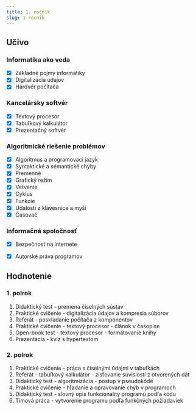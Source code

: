 ```yaml
---
title: 1. ročník
slug: 1-rocnik
---
```


## Učivo

### Informatika ako veda

- [x] Základné pojmy informatiky
- [x] Digitalizácia údajov
- [x] Hardvér počítača

### Kancelársky softvér

- [x] Textový procesor
- [x] Tabuľkový kalkulátor
- [x] Prezentačný softvér

### Algoritmické riešenie problémov 

- [x] Algoritmus a programovací jazyk
- [x] Syntaktické a sémantické chyby
- [x] Premenné
- [x] Grafický režim
- [x] Vetvenie
- [x] Cyklus
- [x] Funkcie
- [x] Udalosti z klávesnice a myši
- [x] Časovač

### Informačná spoločnosť

- [x] Bezpečnosť na internete
- [x] Autorské práva programov


## Hodnotenie

### 1. polrok

1. Didaktický test - premena číselných sústav
2. Praktické cvičenie - digitalizácia údajov a kompresia súborov
3. Referát - poskladanie počítača z komponentov
4. Praktické cvičenie - textový procesor - článok v časopise
5. Open-book test - textový procesor - formátovanie knihy
6. Prezentácia - kvíz s hypertextom

### 2. polrok

1. Praktické cvičenie - práca s číselnými údajmi v tabuľkách
2. Referát - tabuľkový kalkulátor - zisťovanie súvislostí z otvorených dát
3. Didaktický test - algoritmizácia - postup v pseudokóde
4. Praktické cvičenie - hľadanie a opravovanie chýb v programoch
5. Didaktický test - slovný opis funkcionality programu podľa kódu
6. Tímová práca - vytvorenie programu podľa funkčných požiadaviek
